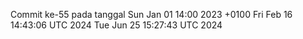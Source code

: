 Commit ke-55 pada tanggal Sun Jan 01 14:00 2023 +0100
Fri Feb 16 14:43:06 UTC 2024
Tue Jun 25 15:27:43 UTC 2024
